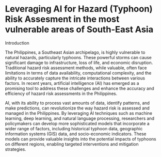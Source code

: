 # Leveraging AI for Hazard (Typhoon) Risk Assesment in the most vulnerable areas of South-East Asia
Introduction

The Philippines, a Southeast Asian archipelago, is highly vulnerable to natural hazards, particularly typhoons. These powerful storms can cause significant damage to infrastructure, loss of life, and economic disruption. Traditional hazard risk assessment methods, while valuable, often face limitations in terms of data availability, computational complexity, and the ability to accurately capture the intricate interactions between various factors. In recent years, artificial intelligence (AI) has emerged as a promising tool to address these challenges and enhance the accuracy and efficiency of hazard risk assessments in the Philippines.

AI, with its ability to process vast amounts of data, identify patterns, and make predictions, can revolutionize the way hazard risk is assessed and managed in the Philippines. By leveraging AI techniques such as machine learning, deep learning, and natural language processing, researchers and policymakers can develop more sophisticated models that incorporate a wider range of factors, including historical typhoon data, geographic information systems (GIS) data, and socio-economic indicators. These models can provide valuable insights into the potential impacts of typhoons on different regions, enabling targeted interventions and mitigation strategies.
